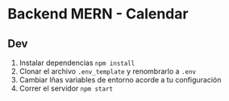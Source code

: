 # Backend MERN - Calendar

## Dev

1. Instalar dependencias `npm install`
2. Clonar el archivo `.env_template` y renombrarlo a `.env`
3. Cambiar lñas variables de entorno acorde a tu configuración
4. Correr el servidor `npm start`